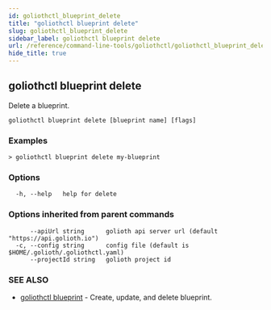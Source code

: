 ```yaml
---
id: goliothctl_blueprint_delete
title: "goliothctl blueprint delete"
slug: goliothctl_blueprint_delete
sidebar_label: goliothctl blueprint delete
url: /reference/command-line-tools/goliothctl/goliothctl_blueprint_delete/
hide_title: true
---
```

## goliothctl blueprint delete

Delete a blueprint.

```
goliothctl blueprint delete [blueprint name] [flags]
```

### Examples

```
> goliothctl blueprint delete my-blueprint
```

### Options

```
  -h, --help   help for delete
```

### Options inherited from parent commands

```
      --apiUrl string      golioth api server url (default "https://api.golioth.io")
  -c, --config string      config file (default is $HOME/.golioth/.goliothctl.yaml)
      --projectId string   golioth project id
```

### SEE ALSO

* [goliothctl blueprint](/reference/command-line-tools/goliothctl/goliothctl_blueprint)	 - Create, update, and delete blueprint.

